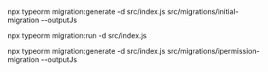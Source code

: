 npx typeorm migration:generate -d src/index.js src/migrations/initial-migration --outputJs

npx typeorm migration:run -d src/index.js


npx typeorm migration:generate -d src/index.js src/migrations/ipermission-migration --outputJs